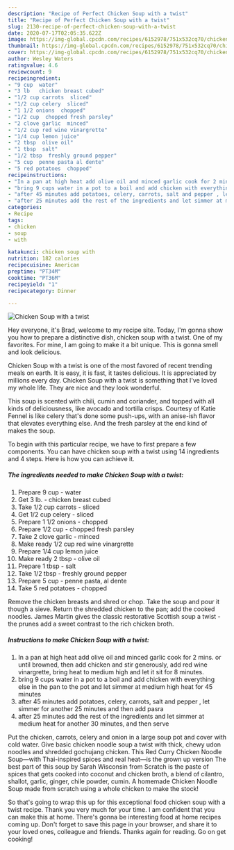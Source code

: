 ```yaml
---
description: "Recipe of Perfect Chicken Soup with a twist"
title: "Recipe of Perfect Chicken Soup with a twist"
slug: 2130-recipe-of-perfect-chicken-soup-with-a-twist
date: 2020-07-17T02:05:35.622Z
image: https://img-global.cpcdn.com/recipes/6152978/751x532cq70/chicken-soup-with-a-twist-recipe-main-photo.jpg
thumbnail: https://img-global.cpcdn.com/recipes/6152978/751x532cq70/chicken-soup-with-a-twist-recipe-main-photo.jpg
cover: https://img-global.cpcdn.com/recipes/6152978/751x532cq70/chicken-soup-with-a-twist-recipe-main-photo.jpg
author: Wesley Waters
ratingvalue: 4.6
reviewcount: 9
recipeingredient:
- "9 cup  water"
- "3 lb   chicken breast cubed"
- "1/2 cup carrots  sliced"
- "1/2 cup celery  sliced"
- "1 1/2 onions  chopped"
- "1/2 cup  chopped fresh parsley"
- "2 clove garlic  minced"
- "1/2 cup red wine vinargrette"
- "1/4 cup lemon juice"
- "2 tbsp  olive oil"
- "1 tbsp  salt"
- "1/2 tbsp  freshly ground pepper"
- "5 cup  penne pasta al dente"
- "5 red potatoes  chopped"
recipeinstructions:
- "In a pan at high heat add olive oil and minced garlic cook for 2 mins. or until browned, then add chicken and stir generously,  add red wine vinargrette, bring heat to medium high and let it sit for 8 minutes."
- "bring 9 cups water in a pot to a boil and add chicken with everything else in the pan to the pot and let simmer at medium high heat for 45 minutes"
- "after 45 minutes add potatoes, celery, carrots, salt and pepper , let simmer for another 25 minutes and then add pasra"
- "after 25 minutes add the rest of the ingredients and let simmer at medium heat for another 30 minutes, and then serve"
categories:
- Recipe
tags:
- chicken
- soup
- with

katakunci: chicken soup with 
nutrition: 182 calories
recipecuisine: American
preptime: "PT34M"
cooktime: "PT36M"
recipeyield: "1"
recipecategory: Dinner

---
```



![Chicken Soup with a twist](https://img-global.cpcdn.com/recipes/6152978/751x532cq70/chicken-soup-with-a-twist-recipe-main-photo.jpg)

Hey everyone, it's Brad, welcome to my recipe site. Today, I'm gonna show you how to prepare a distinctive dish, chicken soup with a twist. One of my favorites. For mine, I am going to make it a bit unique. This is gonna smell and look delicious.

Chicken Soup with a twist is one of the most favored of recent trending meals on earth. It is easy, it is fast, it tastes delicious. It is appreciated by millions every day. Chicken Soup with a twist is something that I've loved my whole life. They are nice and they look wonderful.

This soup is scented with chili, cumin and coriander, and topped with all kinds of deliciousness, like avocado and tortilla crisps. Courtesy of Katie Fennel is like celery that&#39;s done some push-ups, with an anise-ish flavor that elevates everything else. And the fresh parsley at the end kind of makes the soup.


To begin with this particular recipe, we have to first prepare a few components. You can have chicken soup with a twist using 14 ingredients and 4 steps. Here is how you can achieve it.

<!--inarticleads1-->

##### The ingredients needed to make Chicken Soup with a twist:

1. Prepare 9 cup - water
1. Get 3 lb.  - chicken breast cubed
1. Take 1/2 cup carrots - sliced
1. Get 1/2 cup celery - sliced
1. Prepare 1 1/2 onions - chopped
1. Prepare 1/2 cup - chopped fresh parsley
1. Take 2 clove garlic - minced
1. Make ready 1/2 cup red wine vinargrette
1. Prepare 1/4 cup lemon juice
1. Make ready 2 tbsp - olive oil
1. Prepare 1 tbsp - salt
1. Take 1/2 tbsp - freshly ground pepper
1. Prepare 5 cup - penne pasta, al dente
1. Take 5 red potatoes - chopped


Remove the chicken breasts and shred or chop. Take the soup and pour it though a sieve. Return the shredded chicken to the pan; add the cooked noodles. James Martin gives the classic restorative Scottish soup a twist - the prunes add a sweet contrast to the rich chicken broth. 

<!--inarticleads2-->

##### Instructions to make Chicken Soup with a twist:

1. In a pan at high heat add olive oil and minced garlic cook for 2 mins. or until browned, then add chicken and stir generously,  add red wine vinargrette, bring heat to medium high and let it sit for 8 minutes.
1. bring 9 cups water in a pot to a boil and add chicken with everything else in the pan to the pot and let simmer at medium high heat for 45 minutes
1. after 45 minutes add potatoes, celery, carrots, salt and pepper , let simmer for another 25 minutes and then add pasra
1. after 25 minutes add the rest of the ingredients and let simmer at medium heat for another 30 minutes, and then serve


Put the chicken, carrots, celery and onion in a large soup pot and cover with cold water. Give basic chicken noodle soup a twist with thick, chewy udon noodles and shredded gochujang chicken. This Red Curry Chicken Noodle Soup—with Thai-inspired spices and real heat—is the grown up version The best part of this soup by Sarah Wisconsin from Scratch is the paste of spices that gets cooked into coconut and chicken broth, a blend of cilantro, shallot, garlic, ginger, chile powder, cumin. A homemade Chicken Noodle Soup made from scratch using a whole chicken to make the stock! 

So that's going to wrap this up for this exceptional food chicken soup with a twist recipe. Thank you very much for your time. I am confident that you can make this at home. There's gonna be interesting food at home recipes coming up. Don't forget to save this page in your browser, and share it to your loved ones, colleague and friends. Thanks again for reading. Go on get cooking!
